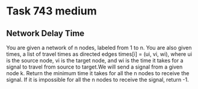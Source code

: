 # Task 743 medium

## Network Delay Time

You are given a network of n nodes, labeled from 1 to n. You are also given times, a list of travel times as directed edges times[i] = (ui, vi, wi), where ui is the source node, vi is the target node, and wi is the time it takes for a signal to travel from source to target.We will send a signal from a given node k. Return the minimum time it takes for all the n nodes to receive the signal. If it is impossible for all the n nodes to receive the signal, return -1.
